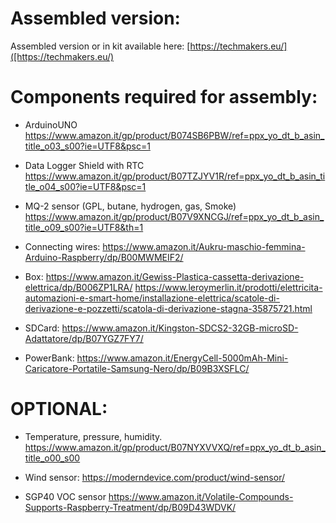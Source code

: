 # Assembled version:

Assembled version or in kit available here: [https://techmakers.eu/]([https://techmakers.eu/)

# Components required for assembly:


- ArduinoUNO
https://www.amazon.it/gp/product/B074SB6PBW/ref=ppx_yo_dt_b_asin_title_o03_s00?ie=UTF8&psc=1
- Data Logger Shield with RTC
https://www.amazon.it/gp/product/B07TZJYV1R/ref=ppx_yo_dt_b_asin_title_o04_s00?ie=UTF8&psc=1
- MQ-2 sensor (GPL, butane, hydrogen, gas, Smoke)
https://www.amazon.it/gp/product/B07V9XNCGJ/ref=ppx_yo_dt_b_asin_title_o09_s00?ie=UTF8&th=1
- Connecting wires:
https://www.amazon.it/Aukru-maschio-femmina-Arduino-Raspberry/dp/B00MWMEIF2/

- Box:
https://www.amazon.it/Gewiss-Plastica-cassetta-derivazione-elettrica/dp/B006ZP1LRA/
https://www.leroymerlin.it/prodotti/elettricita-automazioni-e-smart-home/installazione-elettrica/scatole-di-derivazione-e-pozzetti/scatola-di-derivazione-stagna-35875721.html

- SDCard:
https://www.amazon.it/Kingston-SDCS2-32GB-microSD-Adattatore/dp/B07YGZ7FY7/

- PowerBank:
https://www.amazon.it/EnergyCell-5000mAh-Mini-Caricatore-Portatile-Samsung-Nero/dp/B09B3XSFLC/


# OPTIONAL:


- Temperature, pressure, humidity.
https://www.amazon.it/gp/product/B07NYXVVXQ/ref=ppx_yo_dt_b_asin_title_o00_s00



- Wind sensor:
https://moderndevice.com/product/wind-sensor/


- SGP40 VOC sensor
https://www.amazon.it/Volatile-Compounds-Supports-Raspberry-Treatment/dp/B09D43WDVK/
